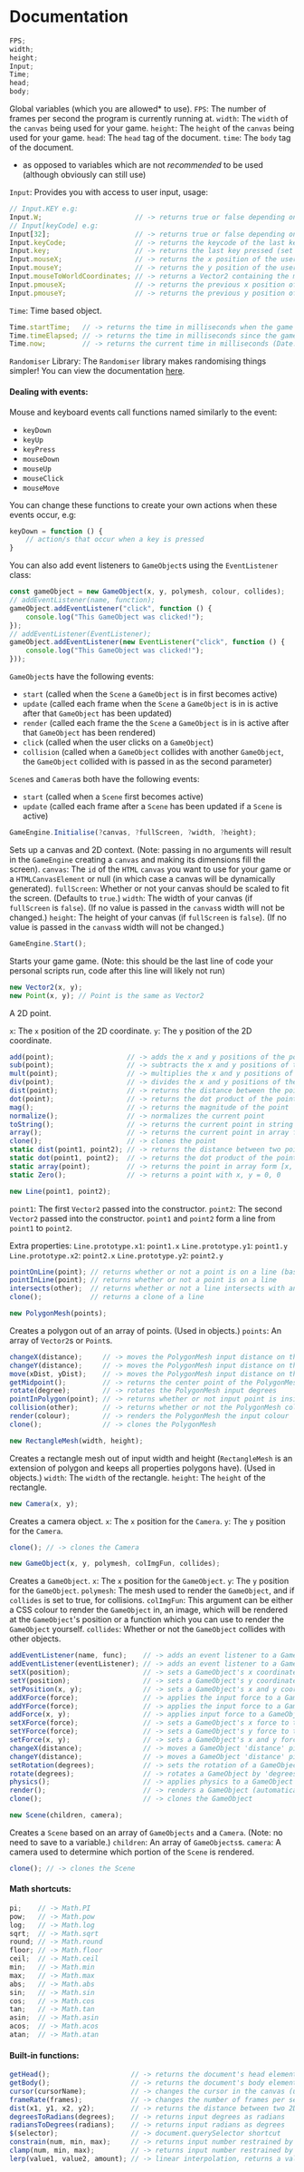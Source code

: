 # Documentation
```js
FPS;
width;
height;
Input;
Time;
head;
body;
```
Global variables (which you are allowed* to use).
`FPS`: The number of frames per second the program is currently running at.
`width`: The `width` of the `canvas` being used for your game.
`height`: The `height` of the `canvas` being used for your game.
`head`: The `head` tag of the document.
`time`: The `body` tag of the document.
* as opposed to variables which are not *recommended* to be used (although obviously can still use)

`Input`: Provides you with access to user input, usage:
```js
// Input.KEY e.g:
Input.W;                       // -> returns true or false depending on whether the 'W' key is held down on the user's keyboard
// Input[keyCode] e.g:
Input[32];                     // -> returns true or false depending on whether the 'Space' key (spacebar) is held down on the user's keyboard
Input.keyCode;                 // -> returns the keycode of the last key pressed (set on keyDown)
Input.key;                     // -> returns the last key pressed (set on keyDown)
Input.mouseX;                  // -> returns the x position of the user's cursor
Input.mouseY;                  // -> returns the y position of the user's cursor
Input.mouseToWorldCoordinates; // -> returns a Vector2 containing the mouse coordinates relative to the camera in the current scene
Input.pmouseX;                 // -> returns the previous x position of the user's cursor
Input.pmouseY;                 // -> returns the previous y position of the user's cursor
```

`Time`: Time based object.
```js
Time.startTime;   // -> returns the time in milliseconds when the game was started
Time.timeElapsed; // -> returns the time in milliseconds since the game was started (Date.now() - Time.startTime)
Time.now;         // -> returns the current time in milliseconds (Date.now())
```

`Randomiser` Library:
The `Randomiser` library makes randomising things simpler!
You can view the documentation [here](https://github.com/Matt-DESTROYER/CDN/blob/main/JS/Randomiser/README.md).

#### Dealing with events:
Mouse and keyboard events call functions named similarly to the event:
- `keyDown`
- `keyUp`
- `keyPress`
- `mouseDown`
- `mouseUp`
- `mouseClick`
- `mouseMove`

You can change these functions to create your own actions when these events occur, e.g:
```js
keyDown = function () {
	// action/s that occur when a key is pressed
}
```

You can also add event listeners to `GameObject`s using the `EventListener` class:
```js
const gameObject = new GameObject(x, y, polymesh, colour, collides);
// addEventListener(name, function);
gameObject.addEventListener("click", function () {
	console.log("This GameObject was clicked!");
});
// addEventListener(EventListener);
gameObject.addEventListener(new EventListener("click", function () {
	console.log("This GameObject was clicked!");
}));
```
`GameObject`s have the following events:
 - `start` (called when the `Scene` a `GameObject` is in first becomes active)
 - `update` (called each frame when the `Scene` a `GameObject` is in is active after that `GameObject` has been updated)
 - `render` (called each frame the the `Scene` a `GameObject` is in is active after that `GameObject` has been rendered)
 - `click` (called when the user clicks on a `GameObject`)
 - `collision` (called when a `GameObject` collides with another `GameObject`, the `GameObject` collided with is passed in as the second parameter)

`Scene`s and `Camera`s both have the following events:
 - `start` (called when a `Scene` first becomes active)
 - `update` (called each frame after a `Scene` has been updated if a `Scene` is active)

```js
GameEngine.Initialise(?canvas, ?fullScreen, ?width, ?height);
```
Sets up a canvas and 2D context. (Note: passing in no arguments will result in the `GameEngine` creating a `canvas` and making its dimensions fill the screen).
`canvas`: The `id` of the `HTML` `canvas` you want to use for your game or a `HTMLCanvasElement` or null (in which case a canvas will be dynamically generated).
`fullScreen`: Whether or not your canvas should be scaled to fit the screen. (Defaults to `true`.)
`width`: The width of your canvas (if `fullScreen` is `false`). (If no value is passed in the `canvas`s width will not be changed.)
`height`: The height of your canvas (if `fullScreen` is `false`). (If no value is passed in the `canvas`s width will not be changed.)

```js
GameEngine.Start();
```
Starts your game game. (Note: this should be the last line of code your personal scripts run, code after this line will likely not run)

```js
new Vector2(x, y);
new Point(x, y); // Point is the same as Vector2
```
A 2D point.

`x`: The `x` position of the 2D coordinate.
`y`: The `y` position of the 2D coordinate.
```js
add(point);                  // -> adds the x and y positions of the point to the current point
sub(point);                  // -> subtracts the x and y positions of the point from the current point
mult(point);                 // -> multiplies the x and y positions of the current point by the point
div(point);                  // -> divides the x and y positions of the current point by the point
dist(point);                 // -> returns the distance between the point and the current point
dot(point);                  // -> returns the dot product of the points
mag();                       // -> returns the magnitude of the point
normalize();                 // -> normalizes the current point
toString();                  // -> returns the current point in string form "x, y"
array();                     // -> returns the current point in array form [x, y]
clone();                     // -> clones the point
static dist(point1, point2); // -> returns the distance between two points
static dot(point1, point2);  // -> returns the dot product of the points
static array(point);         // -> returns the point in array form [x, y]
static Zero();               // -> returns a point with x, y = 0, 0
```

```js
new Line(point1, point2);
```
`point1`: The first `Vector2` passed into the constructor.
`point2`: The second `Vector2` passed into the constructor.
`point1` and `point2` form a line from `point1` to `point2`.

Extra properties:
`Line.prototype.x1`: `point1.x`
`Line.prototype.y1`: `point1.y`
`Line.prototype.x2`: `point2.x`
`Line.prototype.y2`: `point2.y`

```js
pointOnLine(point); // returns whether or not a point is on a line (based on said line's y = mx + c rule)
pointInLine(point); // returns whether or not a point is on a line
intersects(other);  // returns whether or not a line intersects with another line
clone();            // returns a clone of a line
```

```js
new PolygonMesh(points);
```
Creates a polygon out of an array of points. (Used in objects.)
`points`: An array of `Vector2`s or `Point`s.
```js
changeX(distance);     // -> moves the PolygonMesh input distance on the x axis
changeY(distance);     // -> moves the PolygonMesh input distance on the y axis
move(xDist, yDist);    // -> moves the PolygonMesh input distance on the x and y axis
getMidpoint();         // -> returns the center point of the PolygonMesh
rotate(degree);        // -> rotates the PolygonMesh input degrees
pointInPolygon(point); // -> returns whether or not input point is inside the PolygonMesh
collision(other);      // -> returns whether or not the PolygonMesh collides with another PolygonMesh
render(colour);        // -> renders the PolygonMesh the input colour
clone();               // -> clones the PolygonMesh
```

```js
new RectangleMesh(width, height);
```
Creates a rectangle mesh out of input width and height (`RectangleMesh` is an extension of polygon and keeps all properties polygons have). (Used in objects.)
`width`: The `width` of the rectangle.
`height`: The `height` of the rectangle.

```js
new Camera(x, y);
```
Creates a camera object.
`x`: The `x` position for the `Camera`.
`y`: The `y` position for the `Camera`.
```js
clone(); // -> clones the Camera
```

```js
new GameObject(x, y, polymesh, colImgFun, collides);
```
Creates a `GameObject`.
`x`: The `x` position for the `GameObject`.
`y`: The `y` position for the `GameObject`.
`polymesh`: The mesh used to render the `GameObject`, and if `collides` is set to true, for collisions.
`colImgFun`: This argument can be either a CSS colour to render the `GameObject` in, an image, which will be rendered at the `GameObject`'s position or a function which you can use to render the `GameObject` yourself.
`collides`: Whether or not the `GameObject` collides with other objects.
```js
addEventListener(name, func);    // -> adds an event listener to a GameObject
addEventListener(eventListener); // -> adds an event listener to a GameObject
setX(position);                  // -> sets a GameObject's x coordinate to 'position' (WARNING: if a GameObject that collides has its position set to 'inside' another collidable GameObject, the game may crash)
setY(position);                  // -> sets a GameObject's y coordinate to 'position' (WARNING: if a GameObject that collides has its position set to 'inside' another collidable GameObject, the game may crash)
setPosition(x, y);               // -> sets a GameObject's x and y coordinates to the input x and y coordinates (WARNING: if a GameObject that collides has its position set to 'inside' another collidable GameObject, the game may crash)
addXForce(force);                // -> applies the input force to a GameObject's x axis
addYForce(force);                // -> applies the input force to a GameObject's y axis
addForce(x, y);                  // -> applies input force to a GameObject's x and y axis
setXForce(force);                // -> sets a GameObject's x force to the input force
setYForce(force);                // -> sets a GameObject's y force to the input force
setForce(x, y);                  // -> sets a GameObject's x and y force to input force
changeX(distance);               // -> moves a GameObject 'distance' pixels along the x-axis
changeY(distance);               // -> moves a GameObject 'distance' pixels along the y-axis (Note: y 1 is 'higher' on the screen than -1)
setRotation(degrees);            // -> sets the rotation of a GameObject to 'degrees'
rotate(degrees);                 // -> rotates a GameObject by 'degrees'
physics();                       // -> applies physics to a GameObject (automatically done by 2DGameEngineJS)
render();                        // -> renders a GameObject (automatically done by 2DGameEngineJS)
clone();                         // -> clones the GameObject
```

```js
new Scene(children, camera);
```
Creates a `Scene` based on an array of `GameObjects` and a `Camera`. (Note: no need to save to a variable.)
`children`: An array of `GameObjects`s.
`camera`: A camera used to determine which portion of the `Scene` is rendered.
```js
clone(); // -> clones the Scene
```

#### Math shortcuts:
```js
pi;    // -> Math.PI
pow;   // -> Math.pow
log;   // -> Math.log
sqrt;  // -> Math.sqrt
round; // -> Math.round
floor; // -> Math.floor
ceil;  // -> Math.ceil
min;   // -> Math.min
max;   // -> Math.max
abs;   // -> Math.abs
sin;   // -> Math.sin
cos;   // -> Math.cos
tan;   // -> Math.tan
asin;  // -> Math.asin
acos;  // -> Math.acos
atan;  // -> Math.atan
```

#### Built-in functions:
```js
getHead();                    // -> returns the document's head element
getBody();                    // -> returns the document's body element
cursor(cursorName);           // -> changes the cursor in the canvas (use CSS cursor names)
frameRate(frames);            // -> changes the number of frames per second (defaults to 60)
dist(x1, y1, x2, y2);         // -> returns the distance between two 2D points (x1, y1 and x2, y2)
degreesToRadians(degrees);    // -> returns input degrees as radians
radiansToDegrees(radians);    // -> returns input radians as degrees
$(selector);                  // -> document.querySelector shortcut
constrain(num, min, max);     // -> returns input number restrained by input min and max
clamp(num, min, max);         // -> returns input number restrained by input min and max
lerp(value1, value2, amount); // -> linear interpolation, returns a value between value1 and value2 depending on linear interpolation amount
```
